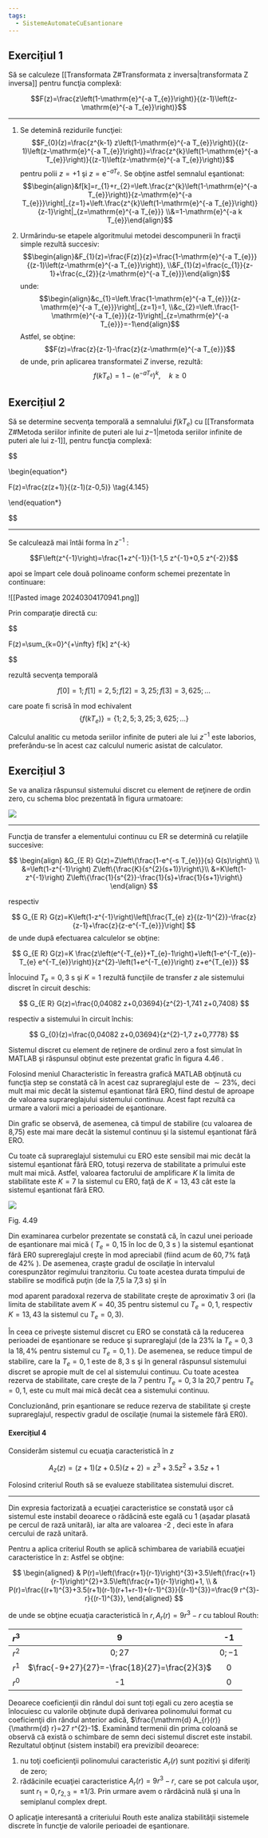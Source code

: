 ```yaml
---
tags:
  - SistemeAutomateCuEsantionare
---
```

## Exercițiul 1

Să se calculeze [[Transformata Z#Transformata z inversa|transformata Z inversa]] pentru funcţia complexă:

$$F(z)=\frac{z\left(1-\mathrm{e}^{-a T_{e}}\right)}{(z-1)\left(z-\mathrm{e}^{-a T_{e}}\right)}$$

---

1. Se detemină rezidurile funcţiei:$$F_{0}(z)=\frac{z^{k-1} z\left(1-\mathrm{e}^{-a T_{e}}\right)}{(z-1)\left(z-\mathrm{e}^{-a T_{e}}\right)}=\frac{z^{k}\left(1-\mathrm{e}^{-a T_{e}}\right)}{(z-1)\left(z-\mathrm{e}^{-a T_{e}}\right)}$$pentru polii $z=+1$ şi $z=\mathrm{e}^{-a T_{e}}$. Se obţine astfel semnalul eşantionat:$$\begin{align}&f[k]=r_{1}+r_{2}=\left.\frac{z^{k}\left(1-\mathrm{e}^{-a T_{e}}\right)}{z-\mathrm{e}^{-a T_{e}}}\right|_{z=1}+\left.\frac{z^{k}\left(1-\mathrm{e}^{-a T_{e}}\right)}{z-1}\right|_{z=\mathrm{e}^{-a T_{e}}} \\&=1-\mathrm{e}^{-a k T_{e}}\end{align}$$

2. Urmărindu-se etapele algoritmului metodei descompunerii în fracţii simple rezultă succesiv:$$\begin{align}&F_{1}(z)=\frac{F(z)}{z}=\frac{1-\mathrm{e}^{-a T_{e}}}{(z-1)\left(z-\mathrm{e}^{-a T_{e}}\right)}, \\&F_{1}(z)=\frac{c_{1}}{z-1}+\frac{c_{2}}{z-\mathrm{e}^{-a T_{e}}}\end{align}$$unde:$$\begin{align}&c_{1}=\left.\frac{1-\mathrm{e}^{-a T_{e}}}{z-\mathrm{e}^{-a T_{e}}}\right|_{z=1}=1,   \\&c_{2}=\left.\frac{1-\mathrm{e}^{-a T_{e}}}{z-1}\right|_{z=\mathrm{e}^{-a T_{e}}}=-1\end{align}$$Astfel, se obţine:$$F(z)=\frac{z}{z-1}-\frac{z}{z-\mathrm{e}^{-a T_{e}}}$$de unde, prin aplicarea transformatei $Z$ inverse, rezultă:$$f\left(k T_{e}\right)=1-\left(\mathrm{e}^{-a T_{e}}\right)^{k}, \quad k \geq 0$$

## Exercițiul 2

Să se determine secvenţa temporală a semnalului $f\left(k T_{e}\right)$ cu [[Transformata Z#Metoda seriilor infinite de puteri ale lui $z {-1}$|metoda seriilor infinite de puteri ale lui z-1]], pentru funcţia complexă:

$$

\begin{equation*}

F(z)=\frac{z(z+1)}{(z-1)(z-0,5)} \tag{4.145}

\end{equation*}

$$

---

Se calculează mai întâi forma în $z^{-1}$ :

$$F\left(z^{-1}\right)=\frac{1+z^{-1}}{1-1,5 z^{-1}+0,5 z^{-2}}$$

apoi se împart cele două polinoame conform schemei prezentate în continuare:

![[Pasted image 20240304170941.png]]

Prin comparaţie directă cu:

$$

F(z)=\sum_{k=0}^{+\infty} f[k] z^{-k}

$$

rezultă secvenţa temporală

$$f[0]=1 ; f[1]=2,5 ; f[2]=3,25 ; f[3]=3,625 ; \ldots$$

care poate fi scrisă în mod echivalent $$\left\{f\left(k T_{e}\right)\right\}=\{1 ; 2,5 ; 3,25 ; 3,625 ; \ldots\}$$

Calculul analitic cu metoda seriilor infinite de puteri ale lui $z^{-1}$ este laborios, preferându-se în acest caz calculul numeric asistat de calculator.

## Exercițiul 3

Se va analiza răspunsul sistemului discret cu element de reţinere de ordin zero, cu schema bloc prezentată în figura urmatoare:

![](https://cdn.mathpix.com/cropped/2024_03_04_e1e0bee3e9c9436e6cd4g-2.jpg?height=235&width=1219&top_left_y=1847&top_left_x=424)

---

Funcţia de transfer a elementului continuu cu ER se determină cu relaţiile succesive:

$$
\begin{align}
&G_{E R} G(z)=Z\left\{\frac{1-e^{-s T_{e}}}{s} G(s)\right\} \\
&=\left(1-z^{-1}\right) Z\left\{\frac{K}{s^{2}(s+1)}\right\}\\
&=K\left(1-z^{-1}\right) Z\left\{\frac{1}{s^{2}}-\frac{1}{s}+\frac{1}{s+1}\right\}
\end{align}
$$

respectiv

$$
G_{E R} G(z)=K\left(1-z^{-1}\right)\left[\frac{T_{e} z}{(z-1)^{2}}-\frac{z}{z-1}+\frac{z}{z-e^{-T_{e}}}\right]
$$
de unde după efectuarea calculelor se obţine:

$$
G_{E R} G(z)=K \frac{z\left(e^{-T_{e}}+T_{e}-1\right)+\left(1-e^{-T_{e}}-T_{e} e^{-T_{e}}\right)}{z^{2}-\left(1+e^{-T_{e}}\right) z+e^{T_{e}}}
$$

Înlocuind $T_{e}=0,3 \mathrm{~s}$ şi $K=1$ rezultă funcţiile de transfer $z$ ale sistemului discret în circuit deschis:

$$
G_{E R} G(z)=\frac{0,04082 z+0,03694}{z^{2}-1,741 z+0,7408}
$$

respectiv a sistemului în circuit închis:

$$
G_{0}(z)=\frac{0,04082 z+0,03694}{z^{2}-1,7 z+0,7778}
$$

Sistemul discret cu element de reţinere de ordinul zero a fost simulat în MATLAB şi răspunsul obținut este prezentat grafic în figura 4.46 .

Folosind meniul Characteristic în fereastra grafică MATLAB obţinută cu funcţia step se constată că în acest caz suprareglajul este de $\sim 23 \%$, deci mult mai mic decât la sistemul eşantionat fără ERO, fiind destul de aproape de valoarea suprareglajului sistemului continuu. Acest fapt rezultă ca urmare a valorii mici a perioadei de eşantionare.

Din grafic se observă, de asemenea, că timpul de stabilire (cu valoarea de 8,75) este mai mare decât la sistemul continuu şi la sistemul eşantionat fără ERO.

Cu toate că suprareglajul sistemului cu ERO este sensibil mai mic decât la sistemul eşantionat fără ERO, totuşi rezerva de stabilitate a primului este mult mai mică. Astfel, valoarea factorului de amplificare $K$ la limita de stabilitate este $K=7$ la sistemul cu ER0, faţă de $K=13,43$ cât este la sistemul eşantionat fără ERO.

![](https://cdn.mathpix.com/cropped/2024_03_04_e1e0bee3e9c9436e6cd4g-3.jpg?height=594&width=1008&top_left_y=1716&top_left_x=524)

Fig. 4.49

Din examinarea curbelor prezentate se constată că, în cazul unei perioade de eşantionare mai mică ( $T_{e}=0,15$ în loc de $0,3 \mathrm{~s}$ ) la sistemul eşantionat fără ER0 suprereglajul creşte în mod apreciabil (fiind acum de $60,7 \%$ faţă de $42 \%$ ). De asemenea, craşte gradul de oscilaţie în intervalul corespunzător regimului tranzitoriu. Cu toate acestea durata timpului de stabilire se modifică puţin (de la 7,5 la 7,3 s) şi în

mod aparent paradoxal rezerva de stabilitate creşte de aproximativ 3 ori (la limita de stabilitate avem $K=40,35$ pentru sistemul cu $T_{e}=0,1$, respectiv $K=13,43$ la sistemul cu $\left.T_{e}=0,3\right)$.

În ceea ce priveşte sistemul discret cu ERO se constată că la reducerea perioadei de eşantionare se reduce şi suprareglajul (de la $23 \%$ la $T_{e}=0,3$ la $18,4 \%$ pentru sistemul cu $T_{e}=0,1$ ). De asemenea, se reduce timpul de stabilire, care la $T_{e}=0,1$ este de $8,3 \mathrm{~s}$ şi în general răspunsul sistemului discret se apropie mult de cel al sistemului continuu. Cu toate acestea rezerva de stabilitate, care creşte de la 7 pentru $T_{e}=0,3$ la 20,7 pentru $T_{e}=0,1$, este cu mult mai mică decât cea a sistemului continuu.

Concluzionând, prin eşantionare se reduce rezerva de stabilitate şi creşte suprareglajul, respectiv gradul de oscilaţie (numai la sistemele fără ER0).

#### Exercițiul 4

Considerăm sistemul cu ecuaţia caracteristică în $z$

$$
A_{z}(z)=(z+1)(z+0.5)(z+2)=z^{3}+3.5 z^{2}+3.5 z+1
$$

Folosind criteriul Routh să se evalueze stabilitatea sistemului discret.

---

Din expresia factorizată a ecuaţiei caracteristice se constată uşor că sistemul este instabil deoarece o rădăcină este egală cu 1 (aşadar plasată pe cercul de rază unitară), iar alta are valoarea -2 , deci este în afara cercului de rază unitară.

Pentru a aplica criteriul Routh se aplică schimbarea de variabilă ecuaţiei caracteristice în z: Astfel se obţine:

$$
\begin{aligned}
& P(r)=\left(\frac{r+1}{r-1}\right)^{3}+3.5\left(\frac{r+1}{r-1}\right)^{2}+3.5\left(\frac{r+1}{r-1}\right)+1, \\
& P(r)=\frac{(r+1)^{3}+3.5(r+1)(r-1)(r+1+r-1)+(r-1)^{3}}{(r-1)^{3}}=\frac{9 r^{3}-r}{(r-1)^{3}},
\end{aligned}
$$

de unde se obţine ecuaţia caracteristică în $r, A_{r}(r)=9 r^{3}-r$ cu tabloul Routh:

| $r^{3}$ | 9 | -1 |
| :---: | :---: | :---: |
| $r^{2}$ | $0 ; 27$ | $0 ;-1$ |
| $r^{1}$ | $\frac{-9+27}{27}=-\frac{18}{27}=\frac{2}{3}$ | 0 |
| $r^{0}$ | -1 | 0 |

Deoarece coeficienţii din rândul doi sunt toți egali cu zero aceştia se înlocuiesc cu valorile obţinute după derivarea polinomului format cu coeficienţii din rândul anterior adică, $\frac{\mathrm{d} A_{r}(r)}{\mathrm{d} r}=27 r^{2}-1$. Examinând termenii din prima coloană se observă că există o schimbare de semn deci sistemul discret este instabil. Rezultatul obţinut (sistem instabil) era previzibil deoarece:

1. nu toţi coeficienţii polinomului caracteristic $A_{r}(r)$ sunt pozitivi şi diferiţi de zero;
2. rădăcinile ecuaţiei caracteristice $A_{r}(r)=9 r^{3}-r$, care se pot calcula uşor, sunt $r_{1}=0, r_{2,3}= \pm 1 / 3$. Prin urmare avem o rărdăcină nulă şi una în semiplanul complex drept.

O aplicaţie interesantă a criteriului Routh este analiza stabilităţii sistemele discrete în funcţie de valorile perioadei de eşantionare.

